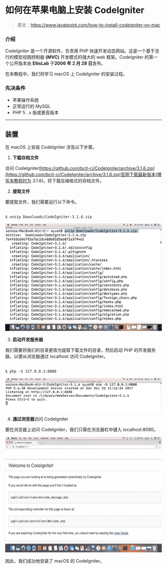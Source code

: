 # 如何在苹果电脑上安装 CodeIgniter

> 原文：<https://www.javatpoint.com/how-to-install-codeigniter-on-mac>

### 介绍

CodeIgniter 是一个开源软件，负责用 PHP 快速开发动态网站。这是一个基于流行的模型视图控制器 **(MVC)** 开发模式的强大的 web 框架。CodeIgniter 的第一个公开版本由 **EliisLab** 于**2006 年 2 月 28 日**发布。

在本教程中，我们将学习 macOS 上 CodeIgniter 的安装过程。

### 先决条件

*   苹果操作系统
*   正常运行的 MySQL
*   PHP 5 . x 版或更高版本

* * *

## 装置

在 macOS 上安装 CodeIgniter 涉及以下步骤。

1) **下载存档文件**

访问 CodeIgniter[https://github.com/bcit-ci/CodeIgniter/archive/3.1.6.zip](https://github.com/bcit-ci/CodeIgniter/archive/3.1.6.zip)官网下载最新版本(撰写本教程时为 3.1.6)。将下载压缩格式的存档文件。

2) **提取文件**

要提取文件，我们需要运行以下命令。

```

$ unzip Downloads/CodeIgniter-3.1.6.zip

```

![Macos CodeIgniter 1](img/171e96aeea4b448c0a787f6a24a91f06.png)

3) **启动开发服务器**

我们需要将我们的目录更改为提取下载文件的目录，然后启动 PHP 的开发服务器，以便从浏览器通过 localhost 访问 CodeIgniter。

```

$ php -S 127.0.0.1:8080 

```

![Macos CodeIgniter 2](img/2e099723b5724b13eb8870f53745e3ad.png)

4) **通过浏览器**访问 CodeIgniter

要在浏览器上访问 CodeIgniter，我们只需在浏览器栏中键入 localhost:8080。

![Macos CodeIgniter 3](img/a45ef04ba77e876517af86ec74230e29.png)

因此，我们成功地安装了 macOS 的 CodeIgniter。